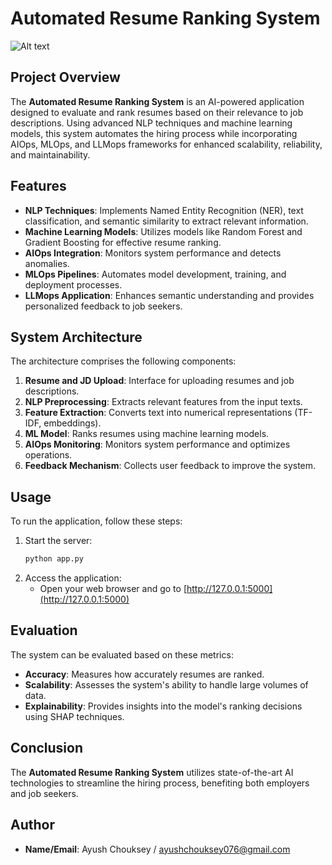 # Automated Resume Ranking System
![Alt text](images/resume_ranking.png) <!-- Replace this path with the actual image path in your repo -->

## Project Overview
The **Automated Resume Ranking System** is an AI-powered application designed to evaluate and rank resumes based on their relevance to job descriptions. Using advanced NLP techniques and machine learning models, this system automates the hiring process while incorporating AIOps, MLOps, and LLMops frameworks for enhanced scalability, reliability, and maintainability.

## Features
- **NLP Techniques**: Implements Named Entity Recognition (NER), text classification, and semantic similarity to extract relevant information.
- **Machine Learning Models**: Utilizes models like Random Forest and Gradient Boosting for effective resume ranking.
- **AIOps Integration**: Monitors system performance and detects anomalies.
- **MLOps Pipelines**: Automates model development, training, and deployment processes.
- **LLMops Application**: Enhances semantic understanding and provides personalized feedback to job seekers.

## System Architecture
The architecture comprises the following components:

1. **Resume and JD Upload**: Interface for uploading resumes and job descriptions.
2. **NLP Preprocessing**: Extracts relevant features from the input texts.
3. **Feature Extraction**: Converts text into numerical representations (TF-IDF, embeddings).
4. **ML Model**: Ranks resumes using machine learning models.
5. **AIOps Monitoring**: Monitors system performance and optimizes operations.
6. **Feedback Mechanism**: Collects user feedback to improve the system.

## Usage
To run the application, follow these steps:

1. Start the server:
    ```bash
    python app.py
    ```
2. Access the application:
    - Open your web browser and go to [http://127.0.0.1:5000](http://127.0.0.1:5000)

## Evaluation
The system can be evaluated based on these metrics:

- **Accuracy**: Measures how accurately resumes are ranked.
- **Scalability**: Assesses the system's ability to handle large volumes of data.
- **Explainability**: Provides insights into the model's ranking decisions using SHAP techniques.

## Conclusion
The **Automated Resume Ranking System** utilizes state-of-the-art AI technologies to streamline the hiring process, benefiting both employers and job seekers.

## Author
- **Name/Email**: Ayush Chouksey / ayushchouksey076@gmail.com
